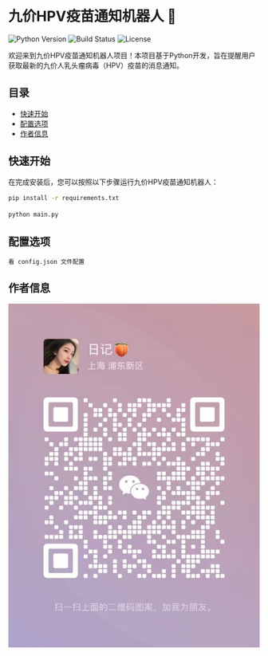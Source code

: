 # 九价HPV疫苗通知机器人 💉
![Python Version](https://img.shields.io/badge/python-3.10-blue)
![Build Status](https://img.shields.io/badge/build-passing-brightgreen)
![License](https://img.shields.io/badge/license-MIT-blue)

欢迎来到九价HPV疫苗通知机器人项目！本项目基于Python开发，旨在提醒用户获取最新的九价人乳头瘤病毒（HPV）疫苗的消息通知。

## 目录

- [快速开始](#快速开始)
- [配置选项](#配置选项)
- [作者信息](#作者信息)

## 快速开始

在完成安装后，您可以按照以下步骤运行九价HPV疫苗通知机器人：

```bash
pip install -r requirements.txt

python main.py
```

## 配置选项
```
看 config.json 文件配置
```

## 作者信息
![img.png](img.png)


